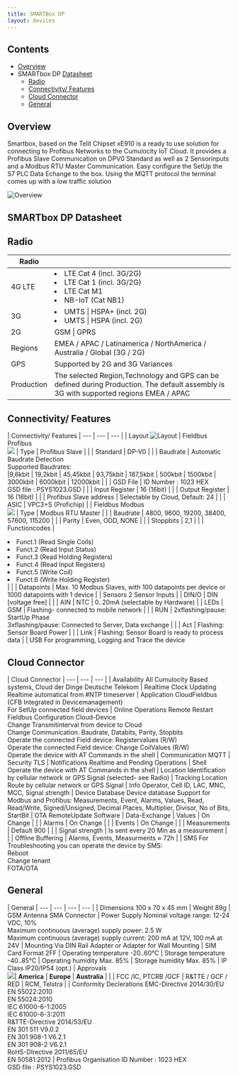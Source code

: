 ```yaml
---
title: SMARTBox DP
layout: devices
---
```

## Contents

* [Overview](#overview)
* SMARTbox DP [Datasheet](#datasheet)
  * [Radio](#radio)
  * [Connectivity/ Features](#connectivity)
  * [Cloud Connector](#cloud-connector)
  * [General](#general)
  
## <a name="overview"></a>Overview

Smartbox, based on the Telit Chipset xE910 is a ready to use solution for connecting to Profibus Networks to
the Cumulocity IoT Cloud. It provides a Profibus Slave Communication on DPV0 Standard as well as 2 Sensorinputs and a Modbus RTU Master Communication. Easy configure the SetUp the S7 PLC Data Echange to the box. Using the MQTT protocol the terminal comes up with a low traffic solution

![Overview](/guides/images/devices/smartbox-dp/overview.png)

## SMARTbox DP <a name="datasheet"></a>Datasheet

## <a name="radio"></a>Radio

| Radio | | 
| --- | --- |
| 4G LTE | <li>LTE Cat 4 (incl. 3G/2G)</li><li>LTE Cat 1 (incl. 3G/2G)</li><li>LTE Cat M1</li><li>NB-IoT (Cat NB1)</li>|
| 3G | <li>UMTS &#124; HSPA+ (incl. 2G)</li><li>UMTS &#124; HSPA (incl. 2G)</li>|
| 2G | GSM &#124; GPRS |
| Regions | EMEA / APAC / Latinamerica / NorthAmerica / Australia / Global (3G / 2G) |
| GPS | Supported by 2G and 3G Variances |
| Production | The selected Region,Technology and GPS can be defined during Production. The default assembly is 3G with supported regions  EMEA / APAC |  

## <a name="connectivity"></a>Connectivity/ Features

| Connectivity/ Features <td colspan="2">
| --- | --- | --- |
| Layout <td colspan="2"> ![Layout](/guides/images/devices/smartbox-dp/interface.png)
| Fieldbus Profibus </br> ![ ](/guides/images/devices/smartbox-dp/modbus.png) | Type | Profibus Slave |
| | Standard | DP-V0 |
| | Baudrate | Automatic Baudrate Detection </br> Supported Baudrates:</br> &#124;9,6kbit &#124; 19,2kbit &#124; 45,45kbit &#124; 93,75kbit &#124; 187,5kbit &#124; 500kbit &#124; 1500kbit &#124; 3000kbit &#124; 6000kbit &#124; 12000kbit |
| | GSD File | ID Number : 1023 HEX </br>GSD file : PSYS1023.GSD | 
| | Input Register | 16 (16bit) |
| | Output Register | 16 (16bit) |
| | Profibus Slave address | Selectable by Cloud, Default: 24 |
| | ASIC | VPC3+S (Profichip) |
| Fieldbus Modbus </br> ![ ](/guides/images/devices/smartbox-dp/profibus.png) | Type | Modbus RTU Master |
| | Baudrate | 4800, 9600, 19200, 38400, 57600, 115200 |
| | Parity | Even, ODD, NONE | 
| | Stoppbits | 2,1 |
| | Functioncodes | <li>Funct.1 (Read Single Coils)</li><li>Funct.2 (Read Input Status)</li><li>Funct.3 (Read Holding Registers)</li><li>Funct.4 (Read Input Registers)</li><li>Funct.5 (Write Coil)</li><li>Funct.6 (Write Holding Register)</li> |
| | Datapoints | Max. 10 Modbus Slaves, with 100 datapoints per device or 1000 datapoints with 1 device |
| Sensors <td colspan="2"> 2 Sensor Inputs 
| | DIN/O | DIN [voltage free] |
| | AIN | NTC &#124; 0..20mA  (selectable by Hardware) |
| LEDs | GSM | Flashing- connected to mobile network |
| | RUN | 2xflashing/pause: StartUp Phase </br> 3xflashing/pause: Connected to Server, Data exchange |
| | Act | Flashing: Sensor Board Power |
| | Link | Flashing: Sensor Board is ready to process data |
| USB <td colspan="2"> For programming, Logging and Trace the device

## <a name="cloud-connector"></a>Cloud Connector

| Cloud Connector <td colspan=2>
| --- | --- | --- |
| Availability <td colspan=2> All Cumulocity Based systems, Cloud der Dinge Deutsche Telekom
| Realtime Clock <td colspan=2> Updating Realtime automatical from #NTP timeserver
| Application <td colspan=2> CloudFieldbus (CFB Integrated in Devicemanagement)</br>For SetUp connected field devices
| Online Operations <td colspan=2> Remote Restart</br> Fieldbus Configuration Cloud-Device</br> Change Transmitinterval from device to Cloud</br> Change Communication. Baudrate, Databits, Parity, Stopbits</br> Operate the connected Field device:  Registervalues (R/W)</br> Operate the connected Field device:  Change CoilValues (R/W)</br> Operate the device with AT Commands in the shell
| Communication <td colspan=2> MQTT
| Security <td colspan=2> TLS
| Notifications <td colspan=2> Realtime and Pending Operations
| Shell <td colspan=2> Operate the device with AT Commands in the shell
| Location <td colspan=2> Identification by cellular network or GPS Signal (selected- see Radio)
| Tracking <td colspan=2> Location Route by cellular network or GPS Signal
| Info <td colspan=2> Operator, Cell ID, LAC, MNC, MCC, Signal strength
| Device Database <td colspan=2> Device database Support for Modbus and Profibus: Measurements, Event, Alarms, Values, Read, Read/Write, Signed/Unsigned, Decimal Places, Multiplier, Divisor, No of Bits, StartBit
| OTA <td colspan=2> RemoteUpdate Software
| Data-Exchange | Values | On Change |
| | Alarms | On Change |
| | Events | On Change |
| | Measurements | Default 900 |
| | Signal strength | Is sent every 20 Min as a measurement |
| | Offline Buffering | Alarms, Events, Measurments &asymp; 72h |
| SMS <td colspan=2> For Troubleshooting you can operate the device by SMS:</br>Reboot</br>Change tenant</br>FOTA/OTA

## <a name="general"></a>General

| General <td colspan=3>
| --- | --- | --- | --- |
| Dimensions <td colspan=3> 100 x 70 x 45 mm
| Weight <td colspan=3> 89g
| GSM Antenna <td colspan=3> SMA Connector
| Power Supply <td colspan=3> Nominal voltage range: 12-24 VDC, 10% </br> Maximum continuous (average) supply power: 2.5 W </br> Maximum continuous (average) supply current: 200 mA at 12V, 100 mA at 24V
| Mounting <td colspan=3> Via DIN Rail Adapter or Adapter for Wall Mounting
| SIM Card Format <td colspan=3> 2FF
| Operating temperature <td colspan=3> -20..60&#176;C
| Storage temperature <td colspan=3> -40..85&#176;C
| Operating humidity <td colspan=3> Max. 85%
| Storage humidity <td colspan=3> Max. 85%
| IP Class <td colspan=3> IP20/IP54 (opt.)
| Approvals </br> ![ ](/guides/images/devices/smartbox-dp/certification.png)| <strong>America</strong> | <strong>Europe </strong> | <strong>Australia</strong> |
| | FCC /IC, PTCRB /GCF | R&TTE / GCF / RED | RCM, Telstra |
| Conformity Declerations <td colspan=3> EMC-Directive 2014/30/EU </br> EN 55022:2010</br> EN 55024:2010</br> IEC 61000-6-1:2005</br> IEC 61000-6-3:2011</br> R&TTE-Directive 2014/53/EU</br> EN 301 511 V9.0.2</br> EN 301 908-1 V6.2.1</br> EN 301 908-2 V6.2.1</br> RoHS-DIrective 2011/65/EU</br> EN 50581:2012
| Profibus Organisation <td colspan=3> ID Number : 1023 HEX </br> GSD file : PSYS1023.GSD


